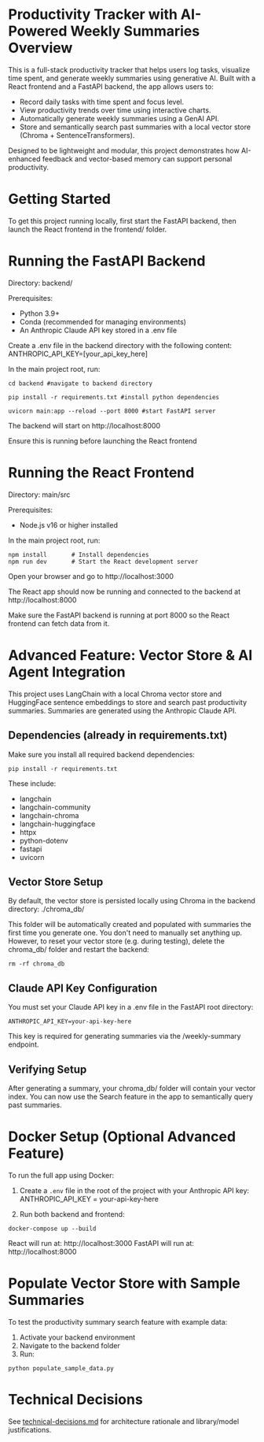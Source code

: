 # Productivity Tracker with AI-Powered Weekly Summaries Overview
This is a full-stack productivity tracker that helps users log tasks, visualize time spent, and generate weekly summaries using generative AI. Built with a React frontend and a FastAPI backend, the app allows users to:
- Record daily tasks with time spent and focus level.
- View productivity trends over time using interactive charts.
- Automatically generate weekly summaries using a GenAI API.
- Store and semantically search past summaries with a local vector store (Chroma + SentenceTransformers).

Designed to be lightweight and modular, this project demonstrates how AI-enhanced feedback and vector-based memory can support personal productivity.

# Getting Started
To get this project running locally, first start the FastAPI backend, then launch the React frontend in the frontend/ folder.

# Running the FastAPI Backend
Directory: backend/

Prerequisites:
- Python 3.9+
- Conda (recommended for managing environments)
- An Anthropic Claude API key stored in a .env file

Create a .env file in the backend directory with the following content:
ANTHROPIC_API_KEY=[your_api_key_here]

In the main project root, run:
```
cd backend #navigate to backend directory

pip install -r requirements.txt #install python dependencies

uvicorn main:app --reload --port 8000 #start FastAPI server
```

The backend will start on http://localhost:8000

Ensure this is running before launching the React frontend

# Running the React Frontend
Directory: main/src

Prerequisites:
- Node.js v16 or higher installed

In the main project root, run:
```
npm install       # Install dependencies
npm run dev       # Start the React development server
```

Open your browser and go to http://localhost:3000

The React app should now be running and connected to the backend at http://localhost:8000

Make sure the FastAPI backend is running at port 8000 so the React frontend can fetch data from it.

# Advanced Feature: Vector Store & AI Agent Integration
This project uses LangChain with a local Chroma vector store and HuggingFace sentence embeddings to store and search past productivity summaries. Summaries are generated using the Anthropic Claude API.

## Dependencies (already in requirements.txt)
Make sure you install all required backend dependencies:
```
pip install -r requirements.txt
```

These include:
- langchain
- langchain-community
- langchain-chroma
- langchain-huggingface
- httpx
- python-dotenv
- fastapi
- uvicorn

## Vector Store Setup
By default, the vector store is persisted locally using Chroma in the backend directory: ./chroma_db/

This folder will be automatically created and populated with summaries the first time you generate one. You don't need to manually set anything up. However, to reset your vector store (e.g. during testing), delete the chroma_db/ folder and restart the backend:
```
rm -rf chroma_db
```

## Claude API Key Configuration
You must set your Claude API key in a .env file in the FastAPI root directory:
```
ANTHROPIC_API_KEY=your-api-key-here
```

This key is required for generating summaries via the /weekly-summary endpoint.

## Verifying Setup
After generating a summary, your chroma_db/ folder will contain your vector index. You can now use the Search feature in the app to semantically query past summaries.


# Docker Setup (Optional Advanced Feature)

To run the full app using Docker:

1. Create a `.env` file in the root of the project with your Anthropic API key: ANTHROPIC_API_KEY = your-api-key-here

2. Run both backend and frontend:
```
docker-compose up --build
```

React will run at: http://localhost:3000
FastAPI will run at: http://localhost:8000

# Populate Vector Store with Sample Summaries
To test the productivity summary search feature with example data:

1. Activate your backend environment
2. Navigate to the backend folder
3. Run:
```
python populate_sample_data.py
```

# Technical Decisions
See [technical-decisions.md](./technical-decisions.md) for architecture rationale and library/model justifications.



